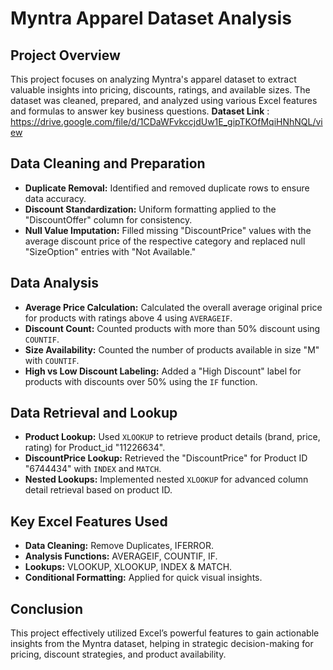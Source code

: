 

# Myntra Apparel Dataset Analysis

## Project Overview
This project focuses on analyzing Myntra's apparel dataset to extract valuable insights into pricing, discounts, ratings, and available sizes. The dataset was cleaned, prepared, and analyzed using various Excel features and formulas to answer key business questions.
**Dataset Link** : https://drive.google.com/file/d/1CDaWFvkccjdUw1E_gipTKOfMqiHNhNQL/view

## Data Cleaning and Preparation
- **Duplicate Removal:** Identified and removed duplicate rows to ensure data accuracy.
- **Discount Standardization:** Uniform formatting applied to the "DiscountOffer" column for consistency.
- **Null Value Imputation:** Filled missing "DiscountPrice" values with the average discount price of the respective category and replaced null "SizeOption" entries with "Not Available."

## Data Analysis
- **Average Price Calculation:** Calculated the overall average original price for products with ratings above 4 using `AVERAGEIF`.
- **Discount Count:** Counted products with more than 50% discount using `COUNTIF`.
- **Size Availability:** Counted the number of products available in size "M" with `COUNTIF`.
- **High vs Low Discount Labeling:** Added a "High Discount" label for products with discounts over 50% using the `IF` function.

## Data Retrieval and Lookup
- **Product Lookup:** Used `XLOOKUP` to retrieve product details (brand, price, rating) for Product_id "11226634".
- **DiscountPrice Lookup:** Retrieved the "DiscountPrice" for Product ID "6744434" with `INDEX` and `MATCH`.
- **Nested Lookups:** Implemented nested `XLOOKUP` for advanced column detail retrieval based on product ID.

## Key Excel Features Used
- **Data Cleaning:** Remove Duplicates, IFERROR.
- **Analysis Functions:** AVERAGEIF, COUNTIF, IF.
- **Lookups:** VLOOKUP, XLOOKUP, INDEX & MATCH.
- **Conditional Formatting:** Applied for quick visual insights.

## Conclusion
This project effectively utilized Excel’s powerful features to gain actionable insights from the Myntra dataset, helping in strategic decision-making for pricing, discount strategies, and product availability.
